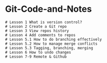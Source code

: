 # Git-Code-and-Notes
    # Lesson 1 What is version control?
    # Lesson 2 Create a Git repo
    # Lesson 3 View repos history
    # Lesson 4 Add comments to repos
    # Lesson 5.1 How to do branching effectively
    # Lesson 5.2 How to manage merge conflicts
    # Lesson 5.3 Tagging, branching, merging
    # Lesson 6 How to undo changes
    # Lesson 7-9 Remote & Github
